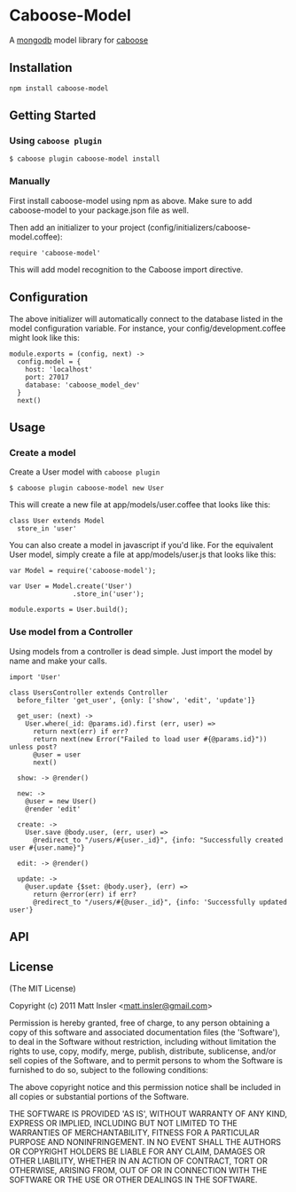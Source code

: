 # Caboose-Model

  A [mongodb](http://mongodb.org/) model library for [caboose](http://www.caboosejs.com/)

## Installation

    npm install caboose-model

## Getting Started

### Using `caboose plugin`

    $ caboose plugin caboose-model install

### Manually

First install caboose-model using npm as above.  Make sure to add caboose-model to your package.json file as well.

Then add an initializer to your project (config/initializers/caboose-model.coffee):

    require 'caboose-model'

This will add model recognition to the Caboose import directive.

## Configuration

The above initializer will automatically connect to the database listed in the model configuration variable.  For instance, your config/development.coffee might look like this:

    module.exports = (config, next) ->
      config.model = {
        host: 'localhost'
        port: 27017
        database: 'caboose_model_dev'
      }
      next()

## Usage

### Create a model

Create a User model with `caboose plugin`

    $ caboose plugin caboose-model new User

This will create a new file at app/models/user.coffee that looks like this:

    class User extends Model
      store_in 'user'

You can also create a model in javascript if you'd like.  For the equivalent User model, simply create a file at app/models/user.js that looks like this:

    var Model = require('caboose-model');

    var User = Model.create('User')
                    .store_in('user');

    module.exports = User.build();

### Use model from a Controller

Using models from a controller is dead simple.  Just import the model by name and make your calls.

    import 'User'
    
    class UsersController extends Controller
      before_filter 'get_user', {only: ['show', 'edit', 'update']}
      
      get_user: (next) ->
        User.where(_id: @params.id).first (err, user) =>
          return next(err) if err?
          return next(new Error("Failed to load user #{@params.id}")) unless post?
          @user = user
          next()
      
      show: -> @render()
      
      new: ->
        @user = new User()
        @render 'edit'
  
      create: ->
        User.save @body.user, (err, user) =>
          @redirect_to "/users/#{user._id}", {info: "Successfully created user #{user.name}"}
      
      edit: -> @render()
      
      update: ->
        @user.update {$set: @body.user}, (err) =>
          return @error(err) if err?
          @redirect_to "/users/#{@user._id}", {info: 'Successfully updated user'}

## API

## License

(The MIT License)

Copyright (c) 2011 Matt Insler &lt;matt.insler@gmail.com&gt;

Permission is hereby granted, free of charge, to any person obtaining
a copy of this software and associated documentation files (the
'Software'), to deal in the Software without restriction, including
without limitation the rights to use, copy, modify, merge, publish,
distribute, sublicense, and/or sell copies of the Software, and to
permit persons to whom the Software is furnished to do so, subject to
the following conditions:

The above copyright notice and this permission notice shall be
included in all copies or substantial portions of the Software.

THE SOFTWARE IS PROVIDED 'AS IS', WITHOUT WARRANTY OF ANY KIND,
EXPRESS OR IMPLIED, INCLUDING BUT NOT LIMITED TO THE WARRANTIES OF
MERCHANTABILITY, FITNESS FOR A PARTICULAR PURPOSE AND NONINFRINGEMENT.
IN NO EVENT SHALL THE AUTHORS OR COPYRIGHT HOLDERS BE LIABLE FOR ANY
CLAIM, DAMAGES OR OTHER LIABILITY, WHETHER IN AN ACTION OF CONTRACT,
TORT OR OTHERWISE, ARISING FROM, OUT OF OR IN CONNECTION WITH THE
SOFTWARE OR THE USE OR OTHER DEALINGS IN THE SOFTWARE.
